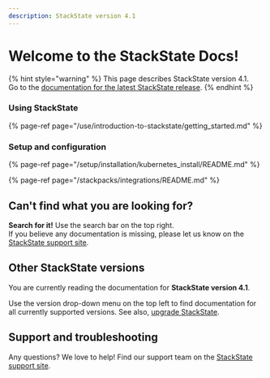 ```yaml
---
description: StackState version 4.1
---
```


# Welcome to the StackState Docs!

{% hint style="warning" %}
This page describes StackState version 4.1.  
Go to the [documentation for the latest StackState release](https://docs.stackstate.com/).
{% endhint %}

### Using StackState

{% page-ref page="/use/introduction-to-stackstate/getting_started.md" %}

### Setup and configuration

{% page-ref page="/setup/installation/kubernetes_install/README.md" %}

{% page-ref page="/stackpacks/integrations/README.md" %}


## Can't find what you are looking for?

**Search for it!** Use the search bar on the top right.  
If you believe any documentation is missing, please let us know on the [StackState support site](http://support.stackstate.com/).

## Other StackState versions

You are currently reading the documentation for **StackState version 4.1**.

Use the version drop-down menu on the top left to find documentation for all currently supported versions. See also, [upgrade StackState](/setup/upgrading.md).

## Support and troubleshooting

Any questions? We love to help! Find our support team on the [StackState support site](http://support.stackstate.com/).

